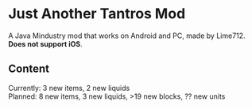 # Just Another Tantros Mod
A Java Mindustry mod that works on Android and PC, made by Lime712. **Does not support iOS**.

## Content
Currently: 3 new items, 2 new liquids  
Planned: 8 new items, 3 new liquids, >19 new blocks, ?? new units